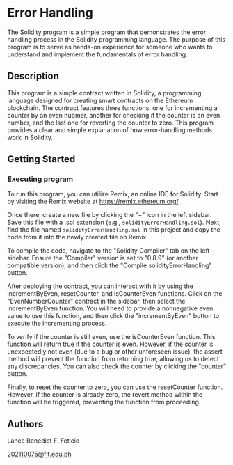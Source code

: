 # Error Handling
The Solidity program is a simple program that demonstrates the error handling process in the Solidity programming language.
The purpose of this program is to serve as hands-on experience for someone who wants to understand and implement the fundamentals of error handling.

## Description
This program is a simple contract written in Solidity, a programming language designed for creating smart contracts on the Ethereum blockchain.
The contract features three functions: one for incrementing a counter by an even nubmer, another for checking if the counter is an even number, and the last one for reverting the counter to zero. 
This program provides a clear and simple explanation of how error-handling methods work in Solidity.

## Getting Started

### Executing program
To run this program, you can utilize Remix, an online IDE for Solidity. Start by visiting the Remix website at https://remix.ethereum.org/.

Once there, create a new file by clicking the "+" icon in the left sidebar. Save this file with a .sol extension (e.g., `solidityErrorHandling.sol`). Next, find the file named `solidityErrorHandling.sol` in this project and copy the code from it into the newly created file on Remix.

To compile the code, navigate to the "Solidity Compiler" tab on the left sidebar. Ensure the "Compiler" version is set to "0.8.9" (or another compatible version), and then click the "Compile solidityErrorHandling" button.

After deploying the contract, you can interact with it by using the incrementByEven, resetCounter, and isCounterEven functions. Click on the "EvenNumberCounter" contract in the sidebar, then select the incrementByEven function. You will need to provide a nonnegative even value to use this function, and then click the "incrementByEven" button to execute the incrementing process. 

To verify if the counter is still even, use the isCounterEven function. This function will return true if the counter is even. However, if the counter is unexpectedly not even (due to a bug or other unforeseen issue), the assert method will prevent the function from returning true, allowing us to detect any discrepancies. You can also check the counter by clicking the "counter" button.

Finally, to reset the counter to zero, you can use the resetCounter function. However, if the counter is already zero, the revert method within the function will be triggered, preventing the function from proceeding.

## Authors
Lance Benedict F. Feticio

202110075@fit.edu.ph

